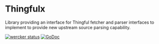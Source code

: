 Thingfulx
=========

Library providing an interface for Thingful fetcher and parser interfaces to
implement to provide new upstream source parsing capability.

[![wercker status](https://app.wercker.com/status/75944a095bbe3de3d5037360f6d47d5a/s "wercker status")](https://app.wercker.com/project/bykey/75944a095bbe3de3d5037360f6d47d5a)
[![GoDoc](https://godoc.org/github.com/thingful/thingfulx?status.svg)](https://godoc.org/github.com/thingful/thingfulx)
